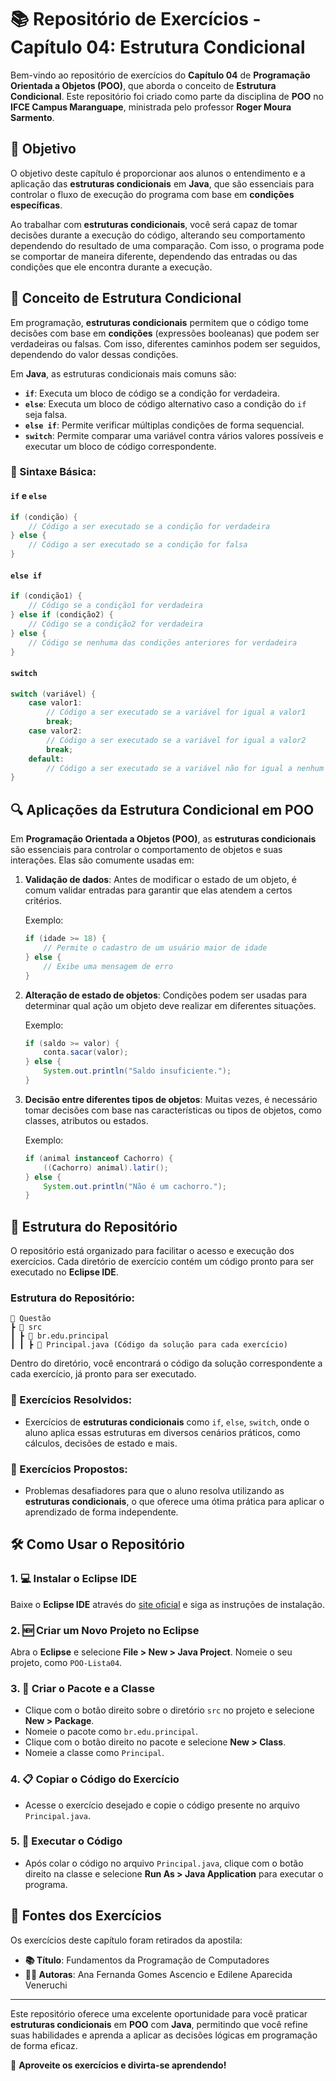 
# **📚 Repositório de Exercícios - Capítulo 04: Estrutura Condicional**

Bem-vindo ao repositório de exercícios do **Capítulo 04** de **Programação Orientada a Objetos (POO)**, que aborda o conceito de **Estrutura Condicional**. Este repositório foi criado como parte da disciplina de **POO** no **IFCE Campus Maranguape**, ministrada pelo professor **Roger Moura Sarmento**.

## **🎯 Objetivo**

O objetivo deste capítulo é proporcionar aos alunos o entendimento e a aplicação das **estruturas condicionais** em **Java**, que são essenciais para controlar o fluxo de execução do programa com base em **condições específicas**.

Ao trabalhar com **estruturas condicionais**, você será capaz de tomar decisões durante a execução do código, alterando seu comportamento dependendo do resultado de uma comparação. Com isso, o programa pode se comportar de maneira diferente, dependendo das entradas ou das condições que ele encontra durante a execução.

## **🧩 Conceito de Estrutura Condicional**

Em programação, **estruturas condicionais** permitem que o código tome decisões com base em **condições** (expressões booleanas) que podem ser verdadeiras ou falsas. Com isso, diferentes caminhos podem ser seguidos, dependendo do valor dessas condições.

Em **Java**, as estruturas condicionais mais comuns são:

- **`if`**: Executa um bloco de código se a condição for verdadeira.
- **`else`**: Executa um bloco de código alternativo caso a condição do `if` seja falsa.
- **`else if`**: Permite verificar múltiplas condições de forma sequencial.
- **`switch`**: Permite comparar uma variável contra vários valores possíveis e executar um bloco de código correspondente.

### **🔧 Sintaxe Básica:**

#### `if` e `else`

```java
if (condição) {
    // Código a ser executado se a condição for verdadeira
} else {
    // Código a ser executado se a condição for falsa
}
````

#### `else if`

```java
if (condição1) {
    // Código se a condição1 for verdadeira
} else if (condição2) {
    // Código se a condição2 for verdadeira
} else {
    // Código se nenhuma das condições anteriores for verdadeira
}
```

#### `switch`

```java
switch (variável) {
    case valor1:
        // Código a ser executado se a variável for igual a valor1
        break;
    case valor2:
        // Código a ser executado se a variável for igual a valor2
        break;
    default:
        // Código a ser executado se a variável não for igual a nenhum dos valores
}
```

## **🔍 Aplicações da Estrutura Condicional em POO**

Em **Programação Orientada a Objetos (POO)**, as **estruturas condicionais** são essenciais para controlar o comportamento de objetos e suas interações. Elas são comumente usadas em:

1. **Validação de dados**: Antes de modificar o estado de um objeto, é comum validar entradas para garantir que elas atendem a certos critérios.

   Exemplo:

   ```java
   if (idade >= 18) {
       // Permite o cadastro de um usuário maior de idade
   } else {
       // Exibe uma mensagem de erro
   }
   ```

2. **Alteração de estado de objetos**: Condições podem ser usadas para determinar qual ação um objeto deve realizar em diferentes situações.

   Exemplo:

   ```java
   if (saldo >= valor) {
       conta.sacar(valor);
   } else {
       System.out.println("Saldo insuficiente.");
   }
   ```

3. **Decisão entre diferentes tipos de objetos**: Muitas vezes, é necessário tomar decisões com base nas características ou tipos de objetos, como classes, atributos ou estados.

   Exemplo:

   ```java
   if (animal instanceof Cachorro) {
       ((Cachorro) animal).latir();
   } else {
       System.out.println("Não é um cachorro.");
   }
   ```

## **📂 Estrutura do Repositório**

O repositório está organizado para facilitar o acesso e execução dos exercícios. Cada diretório de exercício contém um código pronto para ser executado no **Eclipse IDE**.

### Estrutura do Repositório:

```
📂 Questão
┣ 📂 src
┃ ┣ 📂 br.edu.principal
┃ ┃ ┣ 📜 Principal.java (Código da solução para cada exercício)
```

Dentro do diretório, você encontrará o código da solução correspondente a cada exercício, já pronto para ser executado.

### **📝 Exercícios Resolvidos:**

* Exercícios de **estruturas condicionais** como `if`, `else`, `switch`, onde o aluno aplica essas estruturas em diversos cenários práticos, como cálculos, decisões de estado e mais.

### **🔧 Exercícios Propostos:**

* Problemas desafiadores para que o aluno resolva utilizando as **estruturas condicionais**, o que oferece uma ótima prática para aplicar o aprendizado de forma independente.

## **🛠️ Como Usar o Repositório**

### 1. **💻 Instalar o Eclipse IDE**

Baixe o **Eclipse IDE** através do [site oficial](https://www.eclipse.org/downloads) e siga as instruções de instalação.

### 2. **🆕 Criar um Novo Projeto no Eclipse**

Abra o **Eclipse** e selecione **File > New > Java Project**. Nomeie o seu projeto, como `POO-Lista04`.

### 3. **📂 Criar o Pacote e a Classe**

* Clique com o botão direito sobre o diretório `src` no projeto e selecione **New > Package**.
* Nomeie o pacote como `br.edu.principal`.
* Clique com o botão direito no pacote e selecione **New > Class**.
* Nomeie a classe como `Principal`.

### 4. **📋 Copiar o Código do Exercício**

* Acesse o exercício desejado e copie o código presente no arquivo `Principal.java`.

### 5. **🚀 Executar o Código**

* Após colar o código no arquivo `Principal.java`, clique com o botão direito na classe e selecione **Run As > Java Application** para executar o programa.

## **📖 Fontes dos Exercícios**

Os exercícios deste capítulo foram retirados da apostila:

* **📚 Título**: Fundamentos da Programação de Computadores
* **👩‍🏫 Autoras**: Ana Fernanda Gomes Ascencio e Edilene Aparecida Veneruchi

---

Este repositório oferece uma excelente oportunidade para você praticar **estruturas condicionais** em **POO** com **Java**, permitindo que você refine suas habilidades e aprenda a aplicar as decisões lógicas em programação de forma eficaz.

🌟 **Aproveite os exercícios e divirta-se aprendendo!**


